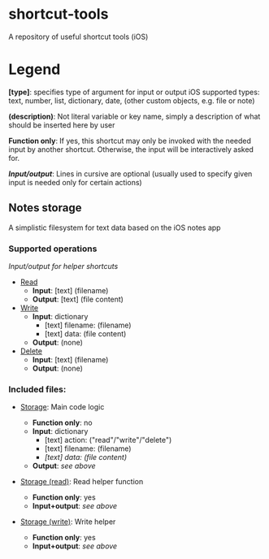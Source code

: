 # shortcut-tools
A repository of useful shortcut tools (iOS)

# Legend
**\[type]**: specifies type of argument for input or output
iOS supported types: text, number, list, dictionary, date, (other custom objects, e.g. file or note)

**\(description)**: Not literal variable or key name, simply a description of what should be inserted here by user

**Function only**: If yes, this shortcut may only be invoked with the needed input by another shortcut. Otherwise, the input will be interactively asked for.

***Input/output***: Lines in cursive are optional (usually used to specify given input is needed only for certain actions)

## Notes storage
A simplistic filesystem for text data based on the iOS notes app

### Supported operations

*Input/output for helper shortcuts*

- <ins>Read</ins>
  - **Input**: \[text] (filename)
  - **Output**: \[text] (file content)
- <ins>Write</ins>
  - **Input**: dictionary
    - \[text] filename: (filename)
    - \[text] data: (file content)
  - **Output**: (none)
- <ins>Delete</ins>
  - **Input**: \[text] (filename)
  - **Output**: (none)

### Included files:
- <ins>Storage</ins>: Main code logic
  - **Function only**: no
  - **Input**: dictionary
    - \[text] action: ("read"/"write"/"delete")
    - \[text] filename: (filename)
    - *\[text] data: (file content)*
  - **Output**: *see above*
    
- <ins>Storage (read)</ins>: Read helper function
  - **Function only**: yes
  - **Input+output**: *see above*
    
- <ins>Storage (write)</ins>: Write helper
  - **Function only**: yes
  - **Input+output**: *see above*
